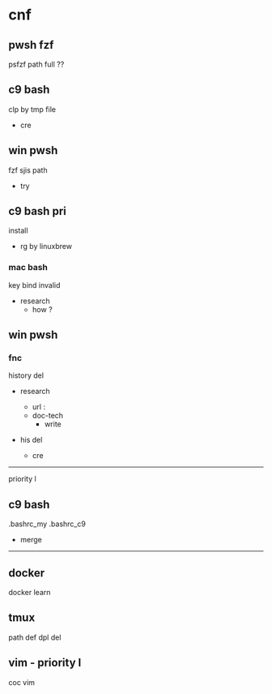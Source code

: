
# cnf


## pwsh fzf

psfzf path full ??


## c9 bash

clp by tmp file
- cre


## win pwsh

fzf sjis path
- try


## c9 bash pri

install
- rg by linuxbrew


### mac bash

key bind invalid
- research
  - how ?


## win pwsh

### fnc

history del
- research
  - url : 
  - doc-tech
    - write

- his del
  - cre


---

priority l

## c9 bash

.bashrc_my .bashrc_c9
- merge


---

## docker

docker learn


## tmux

path def dpl del


## vim  -  priority l

coc vim



